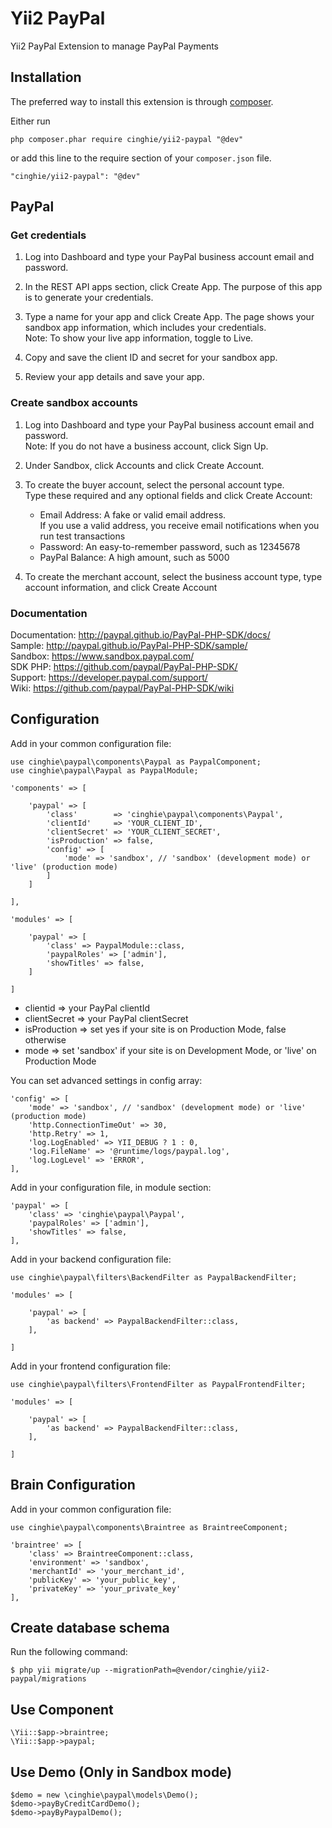 # Yii2 PayPal
Yii2 PayPal Extension to manage PayPal Payments

## Installation

The preferred way to install this extension is through [composer](http://getcomposer.org/download/).

Either run

```
php composer.phar require cinghie/yii2-paypal "@dev"
```

or add this line to the require section of your `composer.json` file.

```
"cinghie/yii2-paypal": "@dev"
```

## PayPal

### Get credentials

1. Log into Dashboard and type your PayPal business account email and password.

2. In the REST API apps section, click Create App. The purpose of this app is to generate your credentials.

3. Type a name for your app and click Create App. The page shows your sandbox app information, which includes your credentials.  
Note: To show your live app information, toggle to Live.

4. Copy and save the client ID and secret for your sandbox app.

5. Review your app details and save your app.

### Create sandbox accounts

1. Log into Dashboard and type your PayPal business account email and password.  
Note: If you do not have a business account, click Sign Up.

2. Under Sandbox, click Accounts and click Create Account.

3. To create the buyer account, select the personal account type.  
Type these required and any optional fields and click Create Account:  
  
   - Email Address: A fake or valid email address.  
   If you use a valid address, you receive email notifications when you run test transactions    
   - Password: An easy-to-remember password, such as 12345678  
   - PayPal Balance: A high amount, such as 5000  

4. To create the merchant account, select the business account type, type account information, and click Create Account  

### Documentation

Documentation: http://paypal.github.io/PayPal-PHP-SDK/docs/   
Sample: http://paypal.github.io/PayPal-PHP-SDK/sample/    
Sandbox: https://www.sandbox.paypal.com/  
SDK PHP: https://github.com/paypal/PayPal-PHP-SDK/  
Support: https://developer.paypal.com/support/  
Wiki: https://github.com/paypal/PayPal-PHP-SDK/wiki  

## Configuration

Add in your common configuration file:

```
use cinghie\paypal\components\Paypal as PaypalComponent;
use cinghie\paypal\Paypal as PaypalModule;

'components' => [

    'paypal' => [
    	'class'        => 'cinghie\paypal\components\Paypal',
    	'clientId'     => 'YOUR_CLIENT_ID',
    	'clientSecret' => 'YOUR_CLIENT_SECRET',
    	'isProduction' => false,
    	'config' => [
    		'mode' => 'sandbox', // 'sandbox' (development mode) or 'live' (production mode)
    	]
    ]
    
],

'modules' => [

    'paypal' => [ 
    	'class' => PaypalModule::class, 
    	'paypalRoles' => ['admin'],
    	'showTitles' => false,
    ]
    
]
```

<ul>
  <li>clientid => your PayPal clientId</li>
  <li>clientSecret => your PayPal clientSecret</li>
  <li>isProduction => set yes if your site is on Production Mode, false otherwise</li>
  <li>mode => set 'sandbox' if your site is on Development Mode, or 'live' on Production Mode</li>
</ul>

You can set advanced settings in config array:

```
'config' => [
	'mode' => 'sandbox', // 'sandbox' (development mode) or 'live' (production mode)
	'http.ConnectionTimeOut' => 30,
	'http.Retry' => 1,
	'log.LogEnabled' => YII_DEBUG ? 1 : 0,
	'log.FileName' => '@runtime/logs/paypal.log',
	'log.LogLevel' => 'ERROR',
],
```

Add in your configuration file, in module section:

```
'paypal' => [
	'class' => 'cinghie\paypal\Paypal',
	'paypalRoles' => ['admin'],
	'showTitles' => false,
],
```

Add in your backend configuration file:

```
use cinghie\paypal\filters\BackendFilter as PaypalBackendFilter;

'modules' => [

    'paypal' => [
        'as backend' => PaypalBackendFilter::class,
    ],    

]
```

Add in your frontend configuration file:

```
use cinghie\paypal\filters\FrontendFilter as PaypalFrontendFilter;

'modules' => [

    'paypal' => [
        'as backend' => PaypalBackendFilter::class,
    ],  

]
```

## Brain Configuration

Add in your common configuration file:

```
use cinghie\paypal\components\Braintree as BraintreeComponent;

'braintree' => [
	'class' => BraintreeComponent::class,
	'environment' => 'sandbox',
	'merchantId' => 'your_merchant_id',
	'publicKey' => 'your_public_key',
	'privateKey' => 'your_private_key'
],
```

## Create database schema

Run the following command:

```
$ php yii migrate/up --migrationPath=@vendor/cinghie/yii2-paypal/migrations
```

## Use Component

```
\Yii::$app->braintree;
\Yii::$app->paypal;
```

## Use Demo (Only in Sandbox mode)

```
$demo = new \cinghie\paypal\models\Demo();
$demo->payByCreditCardDemo();
$demo->payByPaypalDemo();
```
